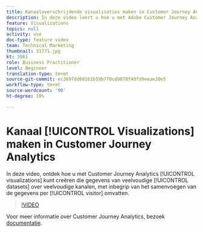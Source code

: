 ```yaml
---
title: Kanaaloverschrijdende visualisaties maken in Customer Journey Analytics
description: In deze video leert u hoe u met Adobe Customer Journey Analytics visualisaties kunt maken die gegevens uit meerdere gegevenssets op meerdere kanalen bevatten, waaronder het samenvoegen van de gegevens per bezoeker.
feature: Visualizations
topics: null
activity: use
doc-type: feature video
team: Technical Marketing
thumbnail: 31771.jpg
kt: 3961
role: Business Practitioner
level: Beginner
translation-type: tm+mt
source-git-commit: ec3697dd60161b59b7f0cd9878f40fd9eeae30e5
workflow-type: tm+mt
source-wordcount: '90'
ht-degree: 10%

---
```



# Kanaal [!UICONTROL Visualizations] maken in Customer Journey Analytics

In deze video, ontdek hoe u met Customer Journey Analytics [!UICONTROL visualizations] kunt creëren die gegevens van veelvoudige [!UICONTROL datasets] over veelvoudige kanalen, met inbegrip van het samenvoegen van de gegevens per [!UICONTROL visitor] omvatten.

>[!VIDEO](https://video.tv.adobe.com/v/31771/?quality=12)

Voor meer informatie over Customer Journey Analytics, bezoek [documentatie](https://docs.adobe.com/content/help/en/analytics-platform/using/cja-landing.html).
